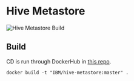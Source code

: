 # Hive Metastore

![Hive Metastore Build](https://github.com/IBM/docker-hive/actions/workflows/docker-image.yml/badge.svg)

## Build

CD is run through DockerHub in [this repo](https://cloud.docker.com/repository/docker/meneal/docker-hive/general).

```SHELL
docker build -t "IBM/hive-metastore:master" .
```
